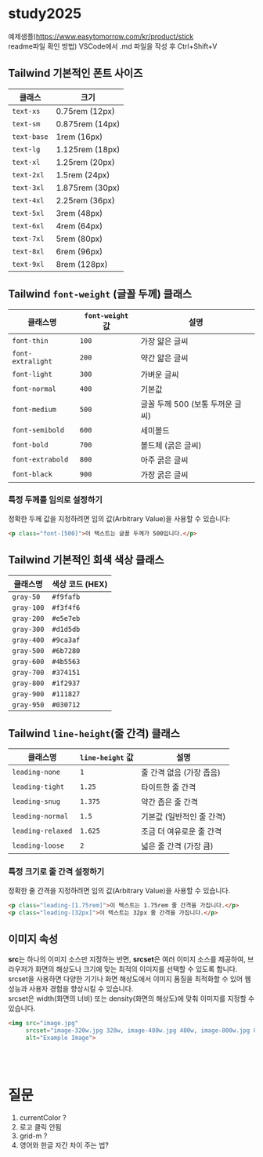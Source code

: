 # study2025

예제샘플)https://www.easytomorrow.com/kr/product/stick <br/>
readme파일 확인 방법) VSCode에서 .md 파일을 작성 후 Ctrl+Shift+V 


## Tailwind 기본적인 폰트 사이즈
| 클래스      | 크기         |
|-------------|--------------|
| `text-xs`   | 0.75rem (12px)  |
| `text-sm`   | 0.875rem (14px) |
| `text-base` | 1rem (16px)     |
| `text-lg`   | 1.125rem (18px) |
| `text-xl`   | 1.25rem (20px)  |
| `text-2xl`  | 1.5rem (24px)   |
| `text-3xl`  | 1.875rem (30px) |
| `text-4xl`  | 2.25rem (36px)  |
| `text-5xl`  | 3rem (48px)     |
| `text-6xl`  | 4rem (64px)     |
| `text-7xl`  | 5rem (80px)     |
| `text-8xl`  | 6rem (96px)     |
| `text-9xl`  | 8rem (128px)    |

## Tailwind `font-weight` (글꼴 두께) 클래스

| 클래스명         | `font-weight` 값   | 설명                      |
|-----------------|--------------------|---------------------------|
| `font-thin`     | `100`              | 가장 얇은 글씨            |
| `font-extralight`| `200`             | 약간 얇은 글씨            |
| `font-light`    | `300`              | 가벼운 글씨               |
| `font-normal`   | `400`              | 기본값                   |
| `font-medium`   | `500`              | 글꼴 두께 500 (보통 두꺼운 글씨) |
| `font-semibold` | `600`              | 세미볼드                  |
| `font-bold`     | `700`              | 볼드체 (굵은 글씨)        |
| `font-extrabold`| `800`              | 아주 굵은 글씨            |
| `font-black`    | `900`              | 가장 굵은 글씨            |

### 특정 두께를 임의로 설정하기
정확한 두께 값을 지정하려면 임의 값(Arbitrary Value)을 사용할 수 있습니다:
```html
<p class="font-[500]">이 텍스트는 글꼴 두께가 500입니다.</p>
```

## Tailwind 기본적인 회색 색상 클래스
| 클래스명      | 색상 코드 (HEX) |
|--------------|---------------|
| `gray-50`   | `#f9fafb`     |
| `gray-100`  | `#f3f4f6`     |
| `gray-200`  | `#e5e7eb`     |
| `gray-300`  | `#d1d5db`     |
| `gray-400`  | `#9ca3af`     |
| `gray-500`  | `#6b7280`     |
| `gray-600`  | `#4b5563`     |
| `gray-700`  | `#374151`     |
| `gray-800`  | `#1f2937`     |
| `gray-900`  | `#111827`     |
| `gray-950`  | `#030712`     |

## Tailwind `line-height`(줄 간격) 클래스

| 클래스명         | `line-height` 값  | 설명 |
|-----------------|------------------|------|
| `leading-none`  | `1`              | 줄 간격 없음 (가장 좁음) |
| `leading-tight` | `1.25`           | 타이트한 줄 간격 |
| `leading-snug`  | `1.375`          | 약간 좁은 줄 간격 |
| `leading-normal` | `1.5`           | 기본값 (일반적인 줄 간격) |
| `leading-relaxed` | `1.625`        | 조금 더 여유로운 줄 간격 |
| `leading-loose` | `2`              | 넓은 줄 간격 (가장 큼) |

### 특정 크기로 줄 간격 설정하기
정확한 줄 간격을 지정하려면 임의 값(Arbitrary Value)을 사용할 수 있습니다.
```html
<p class="leading-[1.75rem]">이 텍스트는 1.75rem 줄 간격을 가집니다.</p>
<p class="leading-[32px]">이 텍스트는 32px 줄 간격을 가집니다.</p>
```

## 이미지 속성
**src**는 하나의 이미지 소스만 지정하는 반면, **srcset**은 여러 이미지 소스를 제공하여, 브라우저가 화면의 해상도나 크기에 맞는 최적의 이미지를 선택할 수 있도록 합니다.<br>
srcset을 사용하면 다양한 기기나 화면 해상도에서 이미지 품질을 최적화할 수 있어 웹 성능과 사용자 경험을 향상시킬 수 있습니다.<br>
srcset은 width(화면의 너비) 또는 density(화면의 해상도)에 맞춰 이미지를 지정할 수 있습니다.
```html
<img src="image.jpg" 
     srcset="image-320w.jpg 320w, image-480w.jpg 480w, image-800w.jpg 800w" 
     alt="Example Image">
```

<br><br>

# 질문
1. currentColor ?
2. 로고 클릭 안됨
3. grid-m ?
4. 영어와 한글 자간 차이 주는 법?